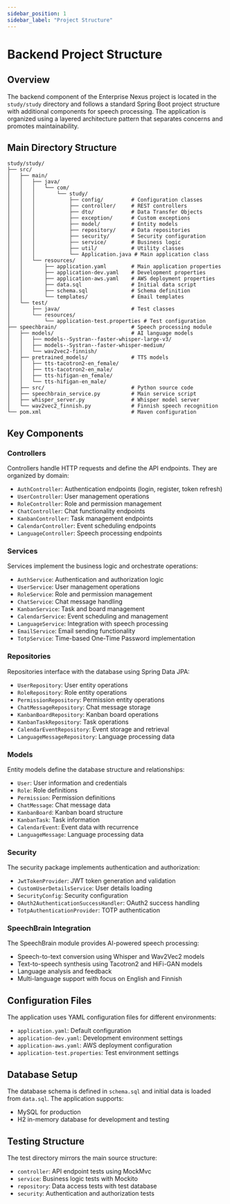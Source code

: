 ```yaml
---
sidebar_position: 1
sidebar_label: "Project Structure"
---
```


# Backend Project Structure

## Overview

The backend component of the Enterprise Nexus project is located in the `study/study` directory and follows a standard Spring Boot project structure with additional components for speech processing. The application is organized using a layered architecture pattern that separates concerns and promotes maintainability.

## Main Directory Structure

```
study/study/
├── src/
│   ├── main/
│   │   ├── java/
│   │   │   └── com/
│   │   │       └── study/
│   │   │           ├── config/         # Configuration classes
│   │   │           ├── controller/     # REST controllers
│   │   │           ├── dto/            # Data Transfer Objects
│   │   │           ├── exception/      # Custom exceptions
│   │   │           ├── model/          # Entity models
│   │   │           ├── repository/     # Data repositories
│   │   │           ├── security/       # Security configuration
│   │   │           ├── service/        # Business logic
│   │   │           ├── util/           # Utility classes
│   │   │           └── Application.java # Main application class
│   │   └── resources/
│   │       ├── application.yaml        # Main application properties
│   │       ├── application-dev.yaml    # Development properties
│   │       ├── application-aws.yaml    # AWS deployment properties
│   │       ├── data.sql                # Initial data script
│   │       ├── schema.sql              # Schema definition
│   │       └── templates/              # Email templates
│   └── test/
│       ├── java/                       # Test classes
│       └── resources/
│           └── application-test.properties # Test configuration
├── speechbrain/                        # Speech processing module
│   ├── models/                         # AI language models
│   │   ├── models--Systran--faster-whisper-large-v3/
│   │   ├── models--Systran--faster-whisper-medium/
│   │   └── wav2vec2-finnish/
│   ├── pretrained_models/              # TTS models
│   │   ├── tts-tacotron2-en_female/
│   │   ├── tts-tacotron2-en_male/
│   │   ├── tts-hifigan-en_female/
│   │   └── tts-hifigan-en_male/
│   ├── src/                            # Python source code
│   ├── speechbrain_service.py          # Main service script
│   ├── whisper_server.py               # Whisper model server
│   └── wav2vec2_finnish.py             # Finnish speech recognition
└── pom.xml                             # Maven configuration
```

## Key Components

### Controllers

Controllers handle HTTP requests and define the API endpoints. They are organized by domain:

- `AuthController`: Authentication endpoints (login, register, token refresh)
- `UserController`: User management operations
- `RoleController`: Role and permission management
- `ChatController`: Chat functionality endpoints
- `KanbanController`: Task management endpoints
- `CalendarController`: Event scheduling endpoints
- `LanguageController`: Speech processing endpoints

### Services

Services implement the business logic and orchestrate operations:

- `AuthService`: Authentication and authorization logic
- `UserService`: User management operations
- `RoleService`: Role and permission management
- `ChatService`: Chat message handling
- `KanbanService`: Task and board management
- `CalendarService`: Event scheduling and management
- `LanguageService`: Integration with speech processing
- `EmailService`: Email sending functionality
- `TotpService`: Time-based One-Time Password implementation

### Repositories

Repositories interface with the database using Spring Data JPA:

- `UserRepository`: User entity operations
- `RoleRepository`: Role entity operations
- `PermissionRepository`: Permission entity operations
- `ChatMessageRepository`: Chat message storage
- `KanbanBoardRepository`: Kanban board operations
- `KanbanTaskRepository`: Task operations
- `CalendarEventRepository`: Event storage and retrieval
- `LanguageMessageRepository`: Language processing data

### Models

Entity models define the database structure and relationships:

- `User`: User information and credentials
- `Role`: Role definitions
- `Permission`: Permission definitions
- `ChatMessage`: Chat message data
- `KanbanBoard`: Kanban board structure
- `KanbanTask`: Task information
- `CalendarEvent`: Event data with recurrence
- `LanguageMessage`: Language processing data

### Security

The security package implements authentication and authorization:

- `JwtTokenProvider`: JWT token generation and validation
- `CustomUserDetailsService`: User details loading
- `SecurityConfig`: Security configuration
- `OAuth2AuthenticationSuccessHandler`: OAuth2 success handling
- `TotpAuthenticationProvider`: TOTP authentication

### SpeechBrain Integration

The SpeechBrain module provides AI-powered speech processing:

- Speech-to-text conversion using Whisper and Wav2Vec2 models
- Text-to-speech synthesis using Tacotron2 and HiFi-GAN models
- Language analysis and feedback
- Multi-language support with focus on English and Finnish

## Configuration Files

The application uses YAML configuration files for different environments:

- `application.yaml`: Default configuration
- `application-dev.yaml`: Development environment settings
- `application-aws.yaml`: AWS deployment configuration
- `application-test.properties`: Test environment settings

## Database Setup

The database schema is defined in `schema.sql` and initial data is loaded from `data.sql`. The application supports:

- MySQL for production
- H2 in-memory database for development and testing

## Testing Structure

The test directory mirrors the main source structure:

- `controller`: API endpoint tests using MockMvc
- `service`: Business logic tests with Mockito
- `repository`: Data access tests with test database
- `security`: Authentication and authorization tests

